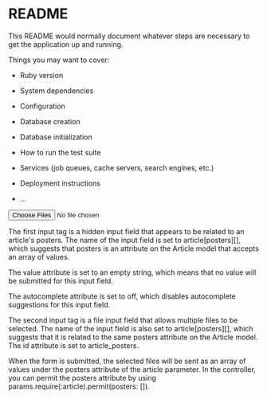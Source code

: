 # README

This README would normally document whatever steps are necessary to get the
application up and running.

Things you may want to cover:

* Ruby version

* System dependencies

* Configuration

* Database creation

* Database initialization

* How to run the test suite

* Services (job queues, cache servers, search engines, etc.)

* Deployment instructions

* ...

<input name="article[posters][]" type="hidden" value="" autocomplete="off">
<input multiple="multiple" type="file" name="article[posters][]" id="article_posters">

The first input tag is a hidden input field that appears to be related to an article's posters. The name of the input field is set to article[posters][], which suggests that posters is an attribute on the Article model that accepts an array of values.

The value attribute is set to an empty string, which means that no value will be submitted for this input field.

The autocomplete attribute is set to off, which disables autocomplete suggestions for this input field.

The second input tag is a file input field that allows multiple files to be selected. The name of the input field is also set to article[posters][], which suggests that it is related to the same posters attribute on the Article model. The id attribute is set to article_posters.

When the form is submitted, the selected files will be sent as an array of values under the posters attribute of the article parameter. In the controller, you can permit the posters attribute by using params.require(:article).permit(posters: []).
